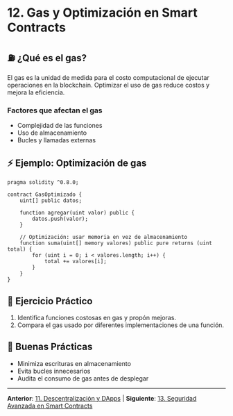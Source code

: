 # 12. Gas y Optimización en Smart Contracts

## ⛽ ¿Qué es el gas?

El gas es la unidad de medida para el costo computacional de ejecutar operaciones en la blockchain. Optimizar el uso de gas reduce costos y mejora la eficiencia.

### Factores que afectan el gas

- Complejidad de las funciones
- Uso de almacenamiento
- Bucles y llamadas externas

## ⚡ Ejemplo: Optimización de gas

```solidity
pragma solidity ^0.8.0;

contract GasOptimizado {
	uint[] public datos;

	function agregar(uint valor) public {
		datos.push(valor);
	}

	// Optimización: usar memoria en vez de almacenamiento
	function suma(uint[] memory valores) public pure returns (uint total) {
		for (uint i = 0; i < valores.length; i++) {
			total += valores[i];
		}
	}
}
```

## 📝 Ejercicio Práctico

1. Identifica funciones costosas en gas y propón mejoras.
2. Compara el gas usado por diferentes implementaciones de una función.

## 🎯 Buenas Prácticas

- Minimiza escrituras en almacenamiento
- Evita bucles innecesarios
- Audita el consumo de gas antes de desplegar

---

**Anterior**: [11. Descentralización y DApps](./11-descentralizacion-dapps.md) | **Siguiente**: [13. Seguridad Avanzada en Smart Contracts](./13-seguridad-avanzada-smart-contracts.md)
